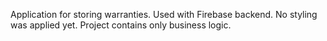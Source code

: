 Application for storing warranties. Used with Firebase backend. No styling was applied yet. Project contains only business logic.
